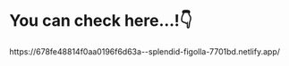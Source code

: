 <h1>You can check here...!👇</h1>
https://678fe48814f0aa0196f6d63a--splendid-figolla-7701bd.netlify.app/
